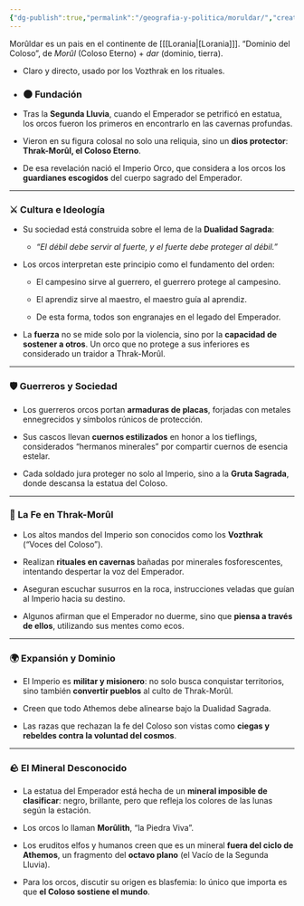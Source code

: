 ```yaml
---
{"dg-publish":true,"permalink":"/geografia-y-politica/moruldar/","created":"2025-08-24T22:48:30.860-06:00","updated":"2025-10-12T16:32:32.000-06:00"}
---
```


Morûldar es un pais en el continente de [[[Lorania\|[Lorania]]].
“Dominio del Coloso”, de _Morûl_ (Coloso Eterno) + _dar_ (dominio, tierra).
- Claro y directo, usado por los Vozthrak en los rituales.

- ### 🌑 Fundación

- Tras la **Segunda Lluvia**, cuando el Emperador se petrificó en estatua, los orcos fueron los primeros en encontrarlo en las cavernas profundas.
    
- Vieron en su figura colosal no solo una reliquia, sino un **dios protector**: **Thrak-Morûl, el Coloso Eterno**.
    
- De esa revelación nació el Imperio Orco, que considera a los orcos los **guardianes escogidos** del cuerpo sagrado del Emperador.
    

---

### ⚔️ Cultura e Ideología

- Su sociedad está construida sobre el lema de la **Dualidad Sagrada**:
    
    - _“El débil debe servir al fuerte, y el fuerte debe proteger al débil.”_
        
- Los orcos interpretan este principio como el fundamento del orden:
    
    - El campesino sirve al guerrero, el guerrero protege al campesino.
        
    - El aprendiz sirve al maestro, el maestro guía al aprendiz.
        
    - De esta forma, todos son engranajes en el legado del Emperador.
        
- La **fuerza** no se mide solo por la violencia, sino por la **capacidad de sostener a otros**. Un orco que no protege a sus inferiores es considerado un traidor a Thrak-Morûl.
    

---

### 🛡️ Guerreros y Sociedad

- Los guerreros orcos portan **armaduras de placas**, forjadas con metales ennegrecidos y símbolos rúnicos de protección.
    
- Sus cascos llevan **cuernos estilizados** en honor a los tieflings, considerados “hermanos minerales” por compartir cuernos de esencia estelar.
    
- Cada soldado jura proteger no solo al Imperio, sino a la **Gruta Sagrada**, donde descansa la estatua del Coloso.
    

---

### 🔮 La Fe en Thrak-Morûl

- Los altos mandos del Imperio son conocidos como los **Vozthrak** (“Voces del Coloso”).
    
- Realizan **rituales en cavernas** bañadas por minerales fosforescentes, intentando despertar la voz del Emperador.
    
- Aseguran escuchar susurros en la roca, instrucciones veladas que guían al Imperio hacia su destino.
    
- Algunos afirman que el Emperador no duerme, sino que **piensa a través de ellos**, utilizando sus mentes como ecos.
    

---

### 🌍 Expansión y Dominio

- El Imperio es **militar y misionero**: no solo busca conquistar territorios, sino también **convertir pueblos** al culto de Thrak-Morûl.
    
- Creen que todo Athemos debe alinearse bajo la Dualidad Sagrada.
    
- Las razas que rechazan la fe del Coloso son vistas como **ciegas y rebeldes contra la voluntad del cosmos**.
    

---

### 🪨 El Mineral Desconocido

- La estatua del Emperador está hecha de un **mineral imposible de clasificar**: negro, brillante, pero que refleja los colores de las lunas según la estación.
    
- Los orcos lo llaman **Morûlith**, “la Piedra Viva”.
    
- Los eruditos elfos y humanos creen que es un mineral **fuera del ciclo de Athemos**, un fragmento del **octavo plano** (el Vacío de la Segunda Lluvia).
    
- Para los orcos, discutir su origen es blasfemia: lo único que importa es que **el Coloso sostiene el mundo**.

### 